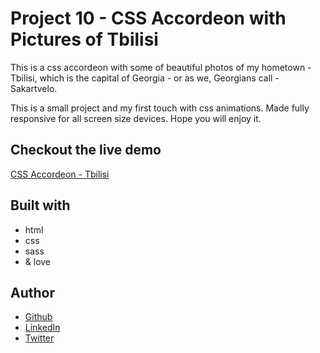 # Project 10 - CSS Accordeon with Pictures of Tbilisi

This is a css accordeon with some of beautiful photos of my hometown - Tbilisi, which is the capital of Georgia - or as we, Georgians call - Sakartvelo.

This is a small project and my first touch with css animations. Made fully responsive for all screen size devices. Hope you will enjoy it.

## Checkout the live demo

[CSS Accordeon - Tbilisi]()

## Built with

- html
- css
- sass
- & love

## Author

- [Github](https://github.com/Peac-h)
- [LinkedIn](https://www.linkedin.com/in/tamta-lomidze-b336b9266/)
- [Twitter](https://twitter.com/p6eac_h)
